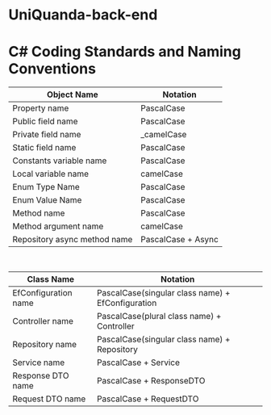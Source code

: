 # UniQuanda-back-end

# C# Coding Standards and Naming Conventions

| Object Name                  | Notation           |
| ---------------------------- | ------------------ |
| Property name                | PascalCase         |
| Public field name            | PascalCase         |
| Private field name           | \_camelCase        |
| Static field name            | PascalCase         |
| Constants variable name      | PascalCase         |
| Local variable name          | camelCase          |
| Enum Type Name               | PascalCase         |
| Enum Value Name              | PascalCase         |
| Method name                  | PascalCase         |
| Method argument name         | camelCase          |
| Repository async method name | PascalCase + Async |

<br />

| Class Name           | Notation                                          |
| -------------------- | ------------------------------------------------- |
| EfConfiguration name | PascalCase(singular class name) + EfConfiguration |
| Controller name      | PascalCase(plural class name) + Controller        |
| Repository name      | PascalCase(singular class name) + Repository      |
| Service name         | PascalCase + Service                              |
| Response DTO name    | PascalCase + ResponseDTO                          |
| Request DTO name     | PascalCase + RequestDTO                           |

